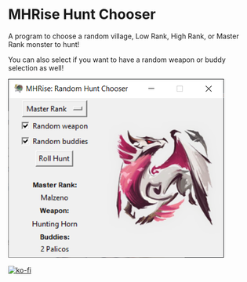 # MHRise Hunt Chooser
A program to choose a random village, Low Rank, High Rank, or Master Rank monster to hunt!

You can also select if you want to have a random weapon or buddy selection as well!

![The program](https://raw.githubusercontent.com/Vhou-Atroph/MHRise-Hunt-Chooser/master/preview.png)

[![ko-fi](https://ko-fi.com/img/githubbutton_sm.svg)](https://ko-fi.com/I2I65IWZG)
